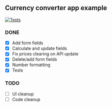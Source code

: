 ## Currency converter app example

[![Tests](https://github.com/prospektai/btc-test/actions/workflows/main.yml/badge.svg?branch=main)](https://github.com/prospektai/btc-test/actions/workflows/main.yml)

### DONE
- [x] Add form fields
- [x] Calculate and update fields
- [x] Fix prices clearing on API update
- [x] Delete/add form fields
- [x] Number formatting
- [x] Tests

### TODO
- [ ] UI cleanup
- [ ] Code cleanup
